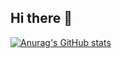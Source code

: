 ## Hi there 👋

[![Anurag's GitHub stats](https://github-readme-stats.vercel.app/apiLuisOtavioD=anuraghazra)](https://github.com/anuraghazra/github-readme-stats)
<!--
**LuisOtavioD/LuisOtavioD** is a ✨ _special_ ✨ repository because its `README.md` (this file) appears on your GitHub profile.

Here are some ideas to get you started:

- 🔭 I’m currently working on ...
- 🌱 I’m currently learning ...
- 👯 I’m looking to collaborate on ...
- 🤔 I’m looking for help with ...
- 💬 Ask me about ...
- 📫 How to reach me: ...
- 😄 Pronouns: ...
- ⚡ Fun fact: ...
-->
